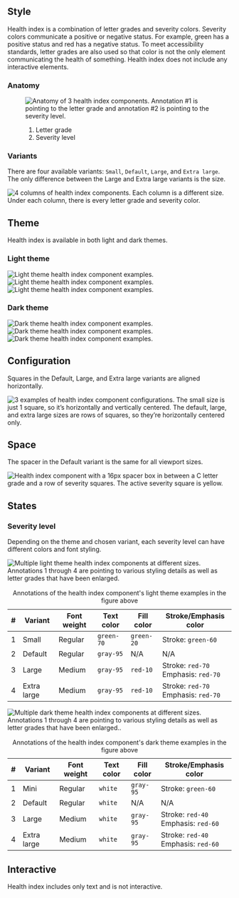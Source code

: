 <style>
  .list-flat {
    margin: 0;
    padding: 0;
    list-style: none;
  }
  rh-table caption {
    font-weight: var(--rh-font-weight-body-text-regular, 400);
    font-size: var(--rh-font-size-code-sm, 0.875rem);
  }
</style>

## Style

Health index is a combination of letter grades and severity colors. Severity colors communicate a positive or negative status. For example, green has a positive status and red has a negative status. To meet accessibility standards, letter grades are also used so that color is not the only element communicating the health of something. Health index does not include any interactive elements.

### Anatomy

<figure>
  <uxdot-example width-adjustment="752px">
    <img src="{{ '../style-anatomy.svg' | url }}" alt="Anatomy of 3 health index components. Annotation #1 is pointing to the letter grade and annotation #2 is pointing to the severity level.">
  </uxdot-example>
  <figcaption>
    <ol>
      <li>Letter grade</li>
      <li>Severity level</li>
    </ol>
  </figcaption>
</figure>


### Variants

There are four available variants: `Small`, `Default`, `Large`, and `Extra large`. The only difference between the Large and Extra large variants is the size.

<uxdot-example width-adjustment="752px">
  <img src="{{ '../style-variants.svg' | url }}" alt="4 columns of health index components. Each column is a different size. Under each column, there is every letter grade and severity color.">
</uxdot-example>


## Theme

Health index is available in both light and dark themes.

### Light theme

<uxdot-example width-adjustment="752px">
  <img src="{{ '../style-theme-light.svg' | url }}" alt="Light theme health index component examples.">
</uxdot-example>

<uxdot-example color-palette="lighter" width-adjustment="752px">
  <img src="{{ '../style-theme-light.svg' | url }}" alt="Light theme health index component examples.">
</uxdot-example>

<uxdot-example color-palette="light" width-adjustment="752px">
  <img src="{{ '../style-theme-light.svg' | url }}" alt="Light theme health index component examples.">
</uxdot-example>


### Dark theme

<uxdot-example color-palette="dark" width-adjustment="752px">
  <img src="{{ '../style-theme-dark.svg' | url }}" alt="Dark theme health index component examples.">
</uxdot-example>

<uxdot-example color-palette="darker" width-adjustment="752px">
  <img src="{{ '../style-theme-dark.svg' | url }}" alt="Dark theme health index component examples.">
</uxdot-example>

<uxdot-example color-palette="darkest" width-adjustment="752px">
  <img src="{{ '../style-theme-dark.svg' | url }}" alt="Dark theme health index component examples.">
</uxdot-example>


## Configuration

Squares in the Default, Large, and Extra large variants are aligned horizontally.

<uxdot-example width-adjustment="752px">
  <img src="{{ '../style-configuration.svg' | url }}" alt="3 examples of health index component configurations. The small size is just 1 square, so it’s horizontally and vertically centered. The default, large, and extra large sizes are rows of squares, so they’re horizontally centered only.">
</uxdot-example>


## Space

The spacer in the Default variant is the same for all viewport sizes.

<uxdot-example width-adjustment="240px">
  <img src="{{ '../style-space.svg' | url }}" alt="Health index component with a 16px spacer box in between a C letter grade and a row of severity squares. The active severity square is yellow.">
</uxdot-example>


## States

### Severity level

Depending on the theme and chosen variant, each severity level can have different colors and font styling.

<uxdot-example width-adjustment="752px">
  <img src="{{ '../style-severity-level-light.svg' | url }}" alt="Multiple light theme health index components at different sizes. Annotations 1 through 4 are pointing to various styling details as well as letter grades that have been enlarged.">
</uxdot-example>

<rh-table>
  <table>
    <caption>Annotations of the health index component's light theme examples in the figure above</caption>
    <thead>
      <tr>
        <th scope="col" data-label="#">#</th>
        <th scope="col" data-label="Variant">Variant</th>
        <th scope="col" data-label="Font weight">Font weight</th>
        <th scope="col" data-label="Text color">Text color</th>
        <th scope="col" data-label="Fill color">Fill color</th>
        <th scope="col" data-label="Stroke/Emphasis color">Stroke/Emphasis color</th>
      </tr>
    </thead>
    <tbody>
      <tr>
        <td data-label="#">1</td>
        <td data-label="Variant">Small</td>
        <td data-label="Font weight">Regular</td>
        <td data-label="Text color"><code>green-70</code></td>
        <td data-label="Fill color"><code>green-20</code></td>
        <td data-label="Stroke/Emphasis color">Stroke: <code>green-60</code></td>
      </tr>
      <tr>
        <td data-label="#">2</td>
        <td data-label="Variant">Default</td>
        <td data-label="Font weight">Regular</td>
        <td data-label="Text color"><code>gray-95</code></td>
        <td data-label="Fill color">N/A</td>
        <td data-label="Stroke/Emphasis color">N/A</td>
      </tr>
      <tr>
        <td data-label="#">3</td>
        <td data-label="Variant">Large</td>
        <td data-label="Font weight">Medium</td>
        <td data-label="Text color"><code>gray-95</code></td>
        <td data-label="Fill color"><code>red-10</code></td>
        <td data-label="Stroke/Emphasis color">
          <ul class="list-flat">
            <li>Stroke: <code>red-70</code></li>
            <li>Emphasis: <code>red-70</code></li>
          </ul>
        </td>
      </tr>
      <tr>
        <td data-label="#">4</td>
        <td data-label="Variant">Extra large</td>
        <td data-label="Font weight">Medium</td>
        <td data-label="Text color"><code>gray-95</code></td>
        <td data-label="Fill color"><code>red-10</code></td>
        <td data-label="Stroke/Emphasis color">
          <ul class="list-flat">
            <li>Stroke: <code>red-70</code></li>
            <li>Emphasis: <code>red-70</code></li>
          </ul>
        </td>
      </tr>
    </tbody>
  </table>
</rh-table>


<uxdot-example color-palette="darkest" width-adjustment="752px">
  <img src="{{ '../style-severity-level-dark.svg' | url }}" alt="Multiple dark theme health index components at different sizes. Annotations 1 through 4 are pointing to various styling details as well as letter grades that have been enlarged..">
</uxdot-example>

<rh-table>
  <table>
    <caption>Annotations of the health index component's dark theme examples in the figure above</caption>
    <thead>
      <tr>
        <th scope="col" data-label="#">#</th>
        <th scope="col" data-label="Variant">Variant</th>
        <th scope="col" data-label="Font weight">Font weight</th>
        <th scope="col" data-label="Text color">Text color</th>
        <th scope="col" data-label="Fill color">Fill color</th>
        <th scope="col" data-label="Stroke/Emphasis color">Stroke/Emphasis color</th>
      </tr>
    </thead>
    <tbody>
      <tr>
        <td data-label="#">1</td>
        <td data-label="Variant">Mini</td>
        <td data-label="Font weight">Regular</td>
        <td data-label="Text color"><code>white</code></td>
        <td data-label="Fill color"><code>gray-95</code></td>
        <td data-label="Stroke/Emphasis color">Stroke: <code>green-60</code></td>
      </tr>
      <tr>
        <td data-label="#">2</td>
        <td data-label="Variant">Default</td>
        <td data-label="Font weight">Regular</td>
        <td data-label="Text color"><code>white</code></td>
        <td data-label="Fill color">N/A</td>
        <td data-label="Stroke/Emphasis color">N/A</td>
      </tr>
      <tr>
        <td data-label="#">3</td>
        <td data-label="Variant">Large</td>
        <td data-label="Font weight">Medium</td>
        <td data-label="Text color"><code>white</code></td>
        <td data-label="Fill color"><code>gray-95</code></td>
        <td data-label="Stroke/Emphasis color">
          <ul class="list-flat">
            <li>Stroke: <code>red-40</code></li>
            <li>Emphasis: <code>red-60</code></li>
          </ul>
        </td>
      </tr>
      <tr>
        <td data-label="#">4</td>
        <td data-label="Variant">Extra large</td>
        <td data-label="Font weight">Medium</td>
        <td data-label="Text color"><code>white</code></td>
        <td data-label="Fill color"><code>gray-95</code></td>
        <td data-label="Stroke/Emphasis color">
          <ul class="list-flat">
            <li>Stroke: <code>red-40</code></li>
            <li>Emphasis: <code>red-60</code></li>
          </ul>
        </td>
      </tr>
    </tbody>
  </table>
</rh-table>


## Interactive

Health index includes only text and is not interactive.
